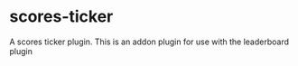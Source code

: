 # scores-ticker
A scores ticker plugin. This is an addon plugin for use with the leaderboard plugin
